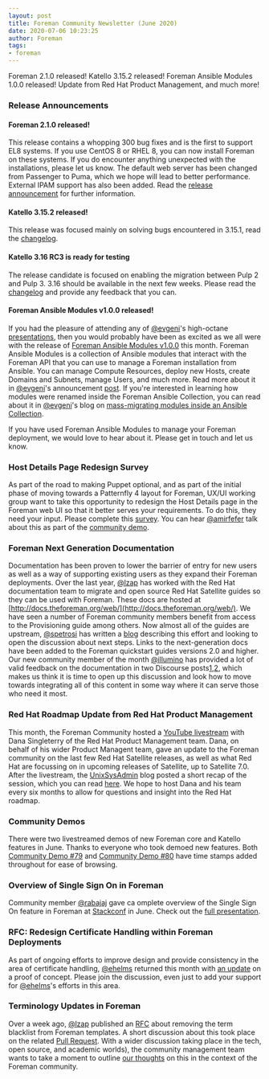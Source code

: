 ```yaml
---
layout: post
title: Foreman Community Newsletter (June 2020)
date: 2020-07-06 10:23:25
author: Foreman
tags:
- foreman
---
```


Foreman 2.1.0 released! Katello 3.15.2 released! Foreman Ansible Modules 1.0.0 released! Update from Red Hat Product Management, and much more!

<!--more-->

### Release Announcements

#### Foreman 2.1.0 released!

This release contains a whopping 300 bug fixes and is the first to support EL8 systems. If you use CentOS 8 or RHEL 8, you can now install Foreman on these systems. If you do encounter anything unexpected with the installations, please let us know. The default web server has been changed from Passenger to Puma, which we hope will lead to better performance. External IPAM support has also been added. Read the [release announcement](https://community.theforeman.org/t/foreman-2-1-0-has-been-released/19515) for further information.

#### Katello 3.15.2 released!  

This release was focused mainly on solving bugs encountered in 3.15.1, read the [changelog](https://github.com/Katello/katello/blob/KATELLO-3.15/CHANGELOG.md).

#### Katello 3.16 RC3 is ready for testing

The release candidate is focused on enabling the migration between Pulp 2 and Pulp 3. 3.16 should be available in the next few weeks. Please read the [changelog](https://github.com/Katello/katello/blob/KATELLO-3.16/CHANGELOG.md) and provide any feedback that you can.

#### Foreman Ansible Modules v1.0.0 released!

If you had the pleasure of attending any of [@evgeni](https://community.theforeman.org/u/evgeni)'s high-octane  [presentations](https://theforeman.org/media.html), then you would probably have been as excited as we all were with the release of [Foreman Ansible Modules v1.0.0](https://theforeman.org/2020/06/foreman-ansible-modules-v100-released.html) this month. Foreman Ansible Modules is a collection of Ansible modules that interact with the Foreman API that you can use to manage a Foreman installation from Ansible. You can manage Compute Resources, deploy new Hosts, create Domains and Subnets, manage Users, and much more. Read more about it in [@evgeni](https://community.theforeman.org/u/evgeni)'s announcement [post](https://theforeman.org/2020/06/foreman-ansible-modules-v100-released.html). If you're interested in learning how modules were renamed inside the Foreman Ansible Collection, you can read about it in [@evgeni](https://community.theforeman.org/u/evgeni)'s blog on [mass-migrating modules inside an Ansible Collection](https://www.die-welt.net/2020/06/mass-migrating-modules-inside-an-ansible-collection/).

If you have used Foreman Ansible Modules to manage your Foreman deployment, we would love to hear about it. Please get in touch and let us know.

### Host Details Page Redesign Survey

As part of the road to making Puppet optional, and as part of the initial phase of moving towards a Patternfly 4 layout for Foreman, UX/UI working group want to take this opportunity to redesign the Host Details page in the Foreman web UI so that it better serves your requirements. To do this, they need your input. Please complete this [survey](https://docs.google.com/forms/d/e/1FAIpQLSfk_M9ts_NgWVdOmwRPdFpQvgoDYJzaW8WPRUD8uKSezTgXTA/viewform). You can hear [@amirfefer](https://community.theforeman.org/u/amirfefer) talk about this as part of the [community demo](https://www.youtube.com/watch?v=bD7K2_cbGr0&feature=youtu.be&t=199).

### Foreman Next Generation Documentation

Documentation has been proven to lower the barrier of entry for new users as well as a way of supporting existing users as they expand  their Foreman deployments. Over the last year, [@lzap](https://community.theforeman.org/u/lzap) has worked with the Red Hat documentation team to migrate and open source Red Hat Satellite guides so they can be used with Foreman. These docs are hosted at [http://docs.theforeman.org/web/](http://docs.theforeman.org/web/). We have seen a number of Foreman community members benefit from access to the Provisioning guide among others. Now almost all of the guides are upstream, [@spetrosi](https://community.theforeman.org/u/spetrosi) has written a [blog](https://theforeman.org/2020/06/not-only-the-code-benefits-from-the-open-source-community.html) describing this effort and looking to open the discussion about next steps. Links to the next-generation docs have been added to the Foreman quickstart guides versions 2.0 and higher. Our new community member of the month [@illumino](https://community.theforeman.org/u/illumino) has provided a lot of valid feedback on the documentation in two Discourse posts[1](https://community.theforeman.org/t/problem-with-foreman-2-1rc2-with-remote-execution-on-centos-8/19084/33),[2](https://community.theforeman.org/t/foreman-documentation-smart-proxy-only-installs-suggestions-on-this-section-3-2-3-of-the-manual/19474), which makes us think it is time to open up this discussion and look how to move towards integrating all of this content in some way where it can serve those who need it most.

### Red Hat Roadmap Update from Red Hat Product Management

This month, the Foreman Community hosted a [YouTube livestream](https://www.youtube.com/watch?v=7QE5cVlX4uM) with Dana Singleterry of the Red Hat Product Management team. Dana, on behalf of his wider Product Managent team, gave an update to the Foreman community on the last few Red Hat Satellite releases, as well as what Red Hat are focussing on in upcoming releases of Satellite, up to Satellite 7.0. After the livestream, the [UnixSysAdmin](https://www.unixsysadmin.com/) blog posted a short recap of the session, which you can read [here](https://www.unixsysadmin.com/red-hat-satellite-7/). We hope to host Dana and his team every six months to allow for questions and insight into the Red Hat roadmap.

### Community Demos

There were two livestreamed demos of new Foreman core and Katello features in June. Thanks to everyone who took demoed new features. Both [Community Demo #79](https://community.theforeman.org/t/foreman-community-demo-79/18813) and [Community Demo #80](https://community.theforeman.org/t/foreman-community-demo-80/19136) have time stamps added throughout for ease of browsing.

### Overview of Single Sign On in Foreman

Community member [@rabajaj](https://community.theforeman.org/u/rabajaj) gave ca omplete overview of the Single Sign On feature in Foreman at [Stackconf](https://stackconf.eu/) in June. Check out the [full presentation](https://stackconf.eu/talks/securing-infrastructure-with-keycloak/).

### RFC: Redesign Certificate Handling within Foreman Deployments

As part of ongoing efforts to improve design and provide consistency in the area of certificate handling, [@ehelms](https://community.theforeman.org/u/ehelms) returned this month with [an update](https://community.theforeman.org/t/rfc-redesign-certificate-handling-within-foreman-deployments/17933/33) on a proof of concept. Please join the discussion, even just to add your support for [@ehelms](https://community.theforeman.org/u/ehelms)'s efforts in this area.  

### Terminology Updates in Foreman

Over a week ago, [@lzap](https://community.theforeman.org/u/lzap) published an [RFC](https://community.theforeman.org/t/rfc-replacing-blacklist-with-blocklist-in-our-templates/19276) about removing the term blacklist from Foreman templates. A short discussion about this took place on the related [Pull Request](https://github.com/theforeman/community-templates/pull/746). With a wider discussion taking place in the tech, open source, and academic worlds), the community management team wants to take a moment to outline [our thoughts](https://theforeman.org/2020/06/terminology-updates-in-foreman.html) on this in the context of the Foreman community.

